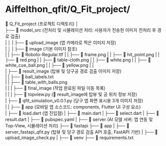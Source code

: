 # Aiffelthon_qfit/Q_Fit_project/

📂 Q_Fit_project (프로젝트 디렉토리)
│          
├── 📂 model_src  (전처리 및 시뮬레이션 처리: 사용자가 전송한 이미지 전처리 후 경로 검출)  
|     │
|     ├── 📂 upload_image  (앱 카메라로 찍은 이미지 저장)  
|     │
|     ├── 📂 image  (기본 이미지 참조)  
|     |    ├── 📄 Roboto-Regular.ttf
|     |    ├── 📄 frame.png
|     |    ├── 📄 hit_point.png
|     |    ├── 📄 red.png
|     |    ├── 📄 table-cloth.png
|     |    ├── 📄 white.png
|     |    ├── 📄 white_cue_ball.png
|     |    ├── 📄 yellow.png
|     |  
|     ├── 📂 result_image  (탑뷰 및 당구공 경로 검출 이미지 저장)  
|     |    ├── 📄 ball_labels.txt  
|     |    ├── 📄 table_with_balls.png  
|     |
|     ├── 📂 final_image  (작업 완료된 파일 이동 목록)  
|     |
|     ├── 📄 topview.py  (📂 result_image에 탑뷰 및 공 위치 정보 저장)  
|     ├── 📄 qfit_simulation_v0.0.1.py  (당구 앱 화면 표시용 3개 이미지 저장)  
|
|
├── 📂 app  (모바일 앱 소스코드: components, Flutter UI 구성 요소)  
|     ├── 📄 load.dart  (앱 진입점) 
|     ├── 📄 main.dart
|     ├── 📄 select.dart
|     ├── 📄 result.dart
|     ├── 📄 pubspec.yaml
|
├── 📂 server  (AI 모델 서버: 앱 연동 및 Top-View, 시뮬레이션 처리)
     ├── 📂 fastapi
          ├── 📂 app
          |    ├── 📄 server_fastapi_qfit.py (탑뷰 및 당구 경로 검출 API 호출, FastAPI 기반)
          |    ├── 📄 upload_image_check.py
          |
          ├── 📂 venv
          ├── 📄 requirements.txt  



          
